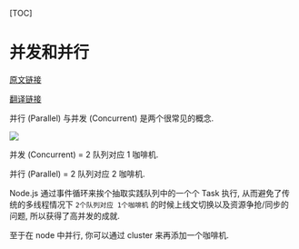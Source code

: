 [TOC]

# 并发和并行

[原文链接](http://joearms.github.io/2013/04/05/concurrent-and-parallel-programming.html)

[翻译链接](https://github.com/ElemeFE/node-interview/blob/master/sections/zh-cn/event-async.md#%E5%B9%B6%E8%A1%8C%E5%B9%B6%E5%8F%91)

并行 (Parallel) 与并发 (Concurrent) 是两个很常见的概念.

![](https://camo.githubusercontent.com/a986e69f6ef3236fda5fb7e0e0e9b5cb1133f6ba/687474703a2f2f6a6f6561726d732e6769746875622e696f2f696d616765732f636f6e5f616e645f7061722e6a7067)

并发 (Concurrent) = 2 队列对应 1 咖啡机.

并行 (Parallel) = 2 队列对应 2 咖啡机.

Node.js 通过事件循环来挨个抽取实践队列中的一个个 Task 执行, 从而避免了传统的多线程情况下 `2个队列对应 1个咖啡机` 的时候上线文切换以及资源争抢/同步的问题, 所以获得了高并发的成就.

至于在 node 中并行, 你可以通过 cluster 来再添加一个咖啡机.